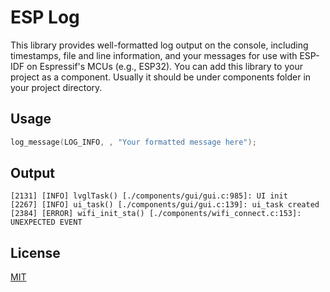 # ESP Log

This library provides well-formatted log output on the console, including timestamps, file and line information, and your messages for use with ESP-IDF on Espressif's MCUs (e.g., ESP32).
You can add this library to your project as a component. Usually it should be under components folder in your project directory.

## Usage

```c
log_message(LOG_INFO, , "Your formatted message here");
```
## Output
```console
[2131] [INFO] lvglTask() [./components/gui/gui.c:985]: UI init
[2267] [INFO] ui_task() [./components/gui/gui.c:139]: ui_task created
[2384] [ERROR] wifi_init_sta() [./components/wifi_connect.c:153]: UNEXPECTED EVENT
```

## License

[MIT](https://choosealicense.com/licenses/mit/)
